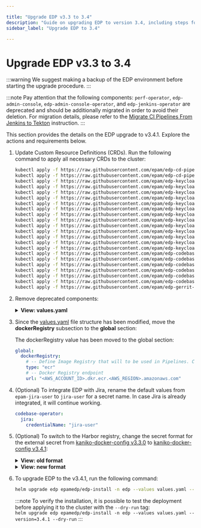 ```yaml
---

title: "Upgrade EDP v3.3 to 3.4"
description: "Guide on upgrading EDP to version 3.4, including steps for updating Custom Resource Definitions and performing the upgrade procedure."
sidebar_label: "Upgrade EDP to 3.4"

---
```

<!-- markdownlint-disable MD025 -->

# Upgrade EDP v3.3 to 3.4

<head>
  <link rel="canonical" href="https://docs.kuberocketci.io/docs/operator-guide/upgrade/upgrade-edp-3.4" />
</head>

:::warning
  We suggest making a backup of the EDP environment before starting the upgrade procedure.
:::

:::note
  Pay attention that the following components: `perf-operator`, `edp-admin-console`, `edp-admin-console-operator`, and `edp-jenkins-operator` are deprecated and should be additionally migrated in order to avoid their deletion. For migration details, please refer to the [Migrate CI Pipelines From Jenkins to Tekton](migrate-ci-pipelines-from-jenkins-to-tekton.md) instruction.
:::

This section provides the details on the EDP upgrade to v3.4.1. Explore the actions and requirements below.

1. Update Custom Resource Definitions (CRDs). Run the following command to apply all necessary CRDs to the cluster:

    ```bash
    kubectl apply -f https://raw.githubusercontent.com/epam/edp-cd-pipeline-operator/v2.15.0/deploy-templates/crds/v2.edp.epam.com_cdpipelines.yaml
    kubectl apply -f https://raw.githubusercontent.com/epam/edp-cd-pipeline-operator/v2.15.0/deploy-templates/crds/v2.edp.epam.com_stages.yaml
    kubectl apply -f https://raw.githubusercontent.com/epam/edp-keycloak-operator/v1.17.0/deploy-templates/crds/v1.edp.epam.com_clusterkeycloakrealms.yaml
    kubectl apply -f https://raw.githubusercontent.com/epam/edp-keycloak-operator/v1.17.0/deploy-templates/crds/v1.edp.epam.com_clusterkeycloaks.yaml
    kubectl apply -f https://raw.githubusercontent.com/epam/edp-keycloak-operator/v1.17.0/deploy-templates/crds/v1.edp.epam.com_keycloakauthflows.yaml
    kubectl apply -f https://raw.githubusercontent.com/epam/edp-keycloak-operator/v1.17.0/deploy-templates/crds/v1.edp.epam.com_keycloakclients.yaml
    kubectl apply -f https://raw.githubusercontent.com/epam/edp-keycloak-operator/v1.17.0/deploy-templates/crds/v1.edp.epam.com_keycloakclientscopes.yaml
    kubectl apply -f https://raw.githubusercontent.com/epam/edp-keycloak-operator/v1.17.0/deploy-templates/crds/v1.edp.epam.com_keycloakrealmcomponents.yaml
    kubectl apply -f https://raw.githubusercontent.com/epam/edp-keycloak-operator/v1.17.0/deploy-templates/crds/v1.edp.epam.com_keycloakrealmgroups.yaml
    kubectl apply -f https://raw.githubusercontent.com/epam/edp-keycloak-operator/v1.17.0/deploy-templates/crds/v1.edp.epam.com_keycloakrealmidentityproviders.yaml
    kubectl apply -f https://raw.githubusercontent.com/epam/edp-keycloak-operator/v1.17.0/deploy-templates/crds/v1.edp.epam.com_keycloakrealmrolebatches.yaml
    kubectl apply -f https://raw.githubusercontent.com/epam/edp-keycloak-operator/v1.17.0/deploy-templates/crds/v1.edp.epam.com_keycloakrealmroles.yaml
    kubectl apply -f https://raw.githubusercontent.com/epam/edp-keycloak-operator/v1.17.0/deploy-templates/crds/v1.edp.epam.com_keycloakrealms.yaml
    kubectl apply -f https://raw.githubusercontent.com/epam/edp-keycloak-operator/v1.17.0/deploy-templates/crds/v1.edp.epam.com_keycloakrealmusers.yaml
    kubectl apply -f https://raw.githubusercontent.com/epam/edp-keycloak-operator/v1.17.0/deploy-templates/crds/v1.edp.epam.com_keycloaks.yaml
    kubectl apply -f https://raw.githubusercontent.com/epam/edp-codebase-operator/v2.17.0/deploy-templates/crds/v2.edp.epam.com_templates.yaml
    kubectl apply -f https://raw.githubusercontent.com/epam/edp-codebase-operator/v2.17.0/deploy-templates/crds/v2.edp.epam.com_codebasebranches.yaml
    kubectl apply -f https://raw.githubusercontent.com/epam/edp-codebase-operator/v2.17.0/deploy-templates/crds/v2.edp.epam.com_codebaseimagestreams.yaml
    kubectl apply -f https://raw.githubusercontent.com/epam/edp-codebase-operator/v2.17.0/deploy-templates/crds/v2.edp.epam.com_codebases.yaml
    kubectl apply -f https://raw.githubusercontent.com/epam/edp-codebase-operator/v2.17.0/deploy-templates/crds/v2.edp.epam.com_gitservers.yaml
    kubectl apply -f https://raw.githubusercontent.com/epam/edp-codebase-operator/v2.17.0/deploy-templates/crds/v2.edp.epam.com_jiraservers.yaml
    kubectl apply -f https://raw.githubusercontent.com/epam/edp-gerrit-operator/v2.16.0/deploy-templates/crds/v2.edp.epam.com_gerrits.yaml
    ```

2. Remove deprecated components:

      <details>
      <summary><b>View: values.yaml</b></summary>

      ```yaml
      perf-operator:
        enabled: false
      admin-console-operator:
        enabled: false
      jenkins-operator:
        enabled: false
      ```

      </details>

3. Since the [values.yaml](https://github.com/epam/edp-install/blob/master/deploy-templates/values.yaml#L37) file structure has been modified, move the **dockerRegistry** subsection to the **global** section:

    The dockerRegistry value has been moved to the global section:

      ```yaml
      global:
        dockerRegistry:
          # -- Define Image Registry that will to be used in Pipelines. Can be ecr (default), harbor
          type: "ecr"
          # -- Docker Registry endpoint
          url: "<AWS_ACCOUNT_ID>.dkr.ecr.<AWS_REGION>.amazonaws.com"
      ```

4. (Optional) To integrate EDP with Jira, rename the default values from `epam-jira-user` to `jira-user` for a secret name. In case Jira is already integrated, it will continue working.

      ```yaml
      codebase-operator:
        jira:
          credentialName: "jira-user"
      ```

5. (Optional) To switch to the Harbor registry, change the secret format for the external secret from [kaniko-docker-config v3.3.0](https://raw.githubusercontent.com/epam/edp-install/v3.3.0/deploy-templates/templates/external-secrets/externalsecret-kaniko.yaml) to [kaniko-docker-config v3.4.1](https://raw.githubusercontent.com/epam/edp-install/v3.4.0/deploy-templates/templates/external-secrets/externalsecret-kaniko.yaml):

    <details>
    <summary><b>View: old format</b></summary>

    ```json
    "kaniko-docker-config": {"secret-string"} //base64 format
    ```

    </details>

    <details>
    <summary><b>View: new format</b></summary>
    ```json
    "kaniko-docker-config": {
      "auths" : {
        "registry.com" :
        {"username":"<registry-username>","password":"<registry-password>","auth":"secret-string"}
      }
    }
    ```
    </details>

6. To upgrade EDP to the v3.4.1, run the following command:

    ```bash
    helm upgrade edp epamedp/edp-install -n edp --values values.yaml --version=3.4.1
    ```

    :::note
      To verify the installation, it is possible to test the deployment before applying it to the cluster with the `--dry-run` tag:<br />
      `helm upgrade edp epamedp/edp-install -n edp --values values.yaml --version=3.4.1 --dry-run`
    :::
